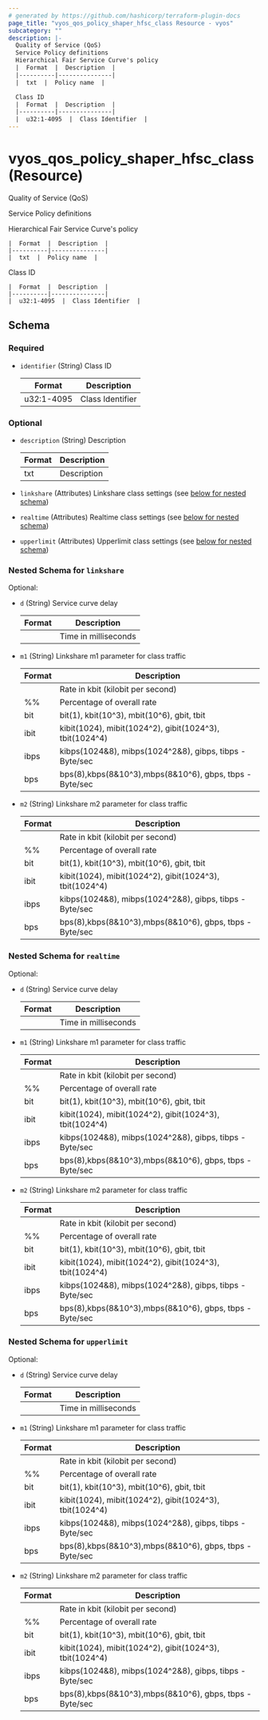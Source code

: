 ```yaml
---
# generated by https://github.com/hashicorp/terraform-plugin-docs
page_title: "vyos_qos_policy_shaper_hfsc_class Resource - vyos"
subcategory: ""
description: |-
  Quality of Service (QoS)
  Service Policy definitions
  Hierarchical Fair Service Curve's policy
  |  Format  |  Description  |
  |----------|---------------|
  |  txt  |  Policy name  |

  Class ID
  |  Format  |  Description  |
  |----------|---------------|
  |  u32:1-4095  |  Class Identifier  |
---
```


# vyos_qos_policy_shaper_hfsc_class (Resource)

Quality of Service (QoS)

Service Policy definitions

Hierarchical Fair Service Curve's policy

    |  Format  |  Description  |
    |----------|---------------|
    |  txt  |  Policy name  |

Class ID

    |  Format  |  Description  |
    |----------|---------------|
    |  u32:1-4095  |  Class Identifier  |



<!-- schema generated by tfplugindocs -->
## Schema

### Required

- `identifier` (String) Class ID

    |  Format  |  Description  |
    |----------|---------------|
    |  u32:1-4095  |  Class Identifier  |

### Optional

- `description` (String) Description

    |  Format  |  Description  |
    |----------|---------------|
    |  txt  |  Description  |
- `linkshare` (Attributes) Linkshare class settings (see [below for nested schema](#nestedatt--linkshare))
- `realtime` (Attributes) Realtime class settings (see [below for nested schema](#nestedatt--realtime))
- `upperlimit` (Attributes) Upperlimit class settings (see [below for nested schema](#nestedatt--upperlimit))

<a id="nestedatt--linkshare"></a>
### Nested Schema for `linkshare`

Optional:

- `d` (String) Service curve delay

    |  Format  |  Description  |
    |----------|---------------|
    |  <number>  |  Time in milliseconds  |
- `m1` (String) Linkshare m1 parameter for class traffic

    |  Format  |  Description  |
    |----------|---------------|
    |  <number>  |  Rate in kbit (kilobit per second)  |
    |  <number>%%  |  Percentage of overall rate  |
    |  <number>bit  |  bit(1), kbit(10^3), mbit(10^6), gbit, tbit  |
    |  <number>ibit  |  kibit(1024), mibit(1024^2), gibit(1024^3), tbit(1024^4)  |
    |  <number>ibps  |  kibps(1024&8), mibps(1024^2&8), gibps, tibps - Byte/sec  |
    |  <number>bps  |  bps(8),kbps(8&10^3),mbps(8&10^6), gbps, tbps - Byte/sec  |
- `m2` (String) Linkshare m2 parameter for class traffic

    |  Format  |  Description  |
    |----------|---------------|
    |  <number>  |  Rate in kbit (kilobit per second)  |
    |  <number>%%  |  Percentage of overall rate  |
    |  <number>bit  |  bit(1), kbit(10^3), mbit(10^6), gbit, tbit  |
    |  <number>ibit  |  kibit(1024), mibit(1024^2), gibit(1024^3), tbit(1024^4)  |
    |  <number>ibps  |  kibps(1024&8), mibps(1024^2&8), gibps, tibps - Byte/sec  |
    |  <number>bps  |  bps(8),kbps(8&10^3),mbps(8&10^6), gbps, tbps - Byte/sec  |


<a id="nestedatt--realtime"></a>
### Nested Schema for `realtime`

Optional:

- `d` (String) Service curve delay

    |  Format  |  Description  |
    |----------|---------------|
    |  <number>  |  Time in milliseconds  |
- `m1` (String) Linkshare m1 parameter for class traffic

    |  Format  |  Description  |
    |----------|---------------|
    |  <number>  |  Rate in kbit (kilobit per second)  |
    |  <number>%%  |  Percentage of overall rate  |
    |  <number>bit  |  bit(1), kbit(10^3), mbit(10^6), gbit, tbit  |
    |  <number>ibit  |  kibit(1024), mibit(1024^2), gibit(1024^3), tbit(1024^4)  |
    |  <number>ibps  |  kibps(1024&8), mibps(1024^2&8), gibps, tibps - Byte/sec  |
    |  <number>bps  |  bps(8),kbps(8&10^3),mbps(8&10^6), gbps, tbps - Byte/sec  |
- `m2` (String) Linkshare m2 parameter for class traffic

    |  Format  |  Description  |
    |----------|---------------|
    |  <number>  |  Rate in kbit (kilobit per second)  |
    |  <number>%%  |  Percentage of overall rate  |
    |  <number>bit  |  bit(1), kbit(10^3), mbit(10^6), gbit, tbit  |
    |  <number>ibit  |  kibit(1024), mibit(1024^2), gibit(1024^3), tbit(1024^4)  |
    |  <number>ibps  |  kibps(1024&8), mibps(1024^2&8), gibps, tibps - Byte/sec  |
    |  <number>bps  |  bps(8),kbps(8&10^3),mbps(8&10^6), gbps, tbps - Byte/sec  |


<a id="nestedatt--upperlimit"></a>
### Nested Schema for `upperlimit`

Optional:

- `d` (String) Service curve delay

    |  Format  |  Description  |
    |----------|---------------|
    |  <number>  |  Time in milliseconds  |
- `m1` (String) Linkshare m1 parameter for class traffic

    |  Format  |  Description  |
    |----------|---------------|
    |  <number>  |  Rate in kbit (kilobit per second)  |
    |  <number>%%  |  Percentage of overall rate  |
    |  <number>bit  |  bit(1), kbit(10^3), mbit(10^6), gbit, tbit  |
    |  <number>ibit  |  kibit(1024), mibit(1024^2), gibit(1024^3), tbit(1024^4)  |
    |  <number>ibps  |  kibps(1024&8), mibps(1024^2&8), gibps, tibps - Byte/sec  |
    |  <number>bps  |  bps(8),kbps(8&10^3),mbps(8&10^6), gbps, tbps - Byte/sec  |
- `m2` (String) Linkshare m2 parameter for class traffic

    |  Format  |  Description  |
    |----------|---------------|
    |  <number>  |  Rate in kbit (kilobit per second)  |
    |  <number>%%  |  Percentage of overall rate  |
    |  <number>bit  |  bit(1), kbit(10^3), mbit(10^6), gbit, tbit  |
    |  <number>ibit  |  kibit(1024), mibit(1024^2), gibit(1024^3), tbit(1024^4)  |
    |  <number>ibps  |  kibps(1024&8), mibps(1024^2&8), gibps, tibps - Byte/sec  |
    |  <number>bps  |  bps(8),kbps(8&10^3),mbps(8&10^6), gbps, tbps - Byte/sec  |
